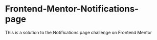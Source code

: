 # Frontend-Mentor-Notifications-page
This is a solution to the Notifications page challenge on Frontend Mentor
